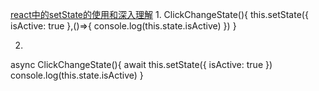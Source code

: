 [react中的setState的使用和深入理解](https://www.cnblogs.com/katydids/p/10014111.html)
1.
ClickChangeState(){
  this.setState({
    isActive: true
  },()=>{
    console.log(this.state.isActive)
  })
}

2.
async ClickChangeState(){
  await this.setState({
    isActive: true
  })
  console.log(this.state.isActive)
}